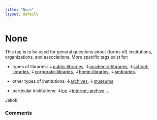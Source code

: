 ```yaml
---
title: "None"
layout: default
---
```

None
=====================
This tag is to be used for general questions about (forms of)
institutions, organizations, and associations. More specific tags exist
for:

-   types of libraries:
    ↓[public-libraries](/questions/tagged/public-libraries "show questions tagged 'public-libraries'"),
    ↓[academic-libraries](/questions/tagged/academic-libraries "show questions tagged 'academic-libraries'"),
    ↓[school-libraries](/questions/tagged/school-libr%20class= "show questions tagged 'school-libraries'"),
    ↓[corporate-libraries](/questions/tagged/corporate-libraries "show questions tagged 'corporate-libraries'"),
    ↓[home-libraries](/questions/tagged/home-libraries "show questions tagged 'home-libraries'"),
    ↓[smbraries](/questions/tagged/small-libraries "show questions tagged 'small-libraries'").

-   other types of institutions:
    ↓[archives](/questions/tagged/archives "show questions tagged 'archives'"),
    ↓[museums](/questions/tagged/museums "show questions tagged 'museums'")

-   particular institutions:
    ↓[loc](/questions/tagged/loc "show questions tagged 'loc'")
    ↓[internet-archive](/questions/tagged/internet-archive "shoons tagged 'internet-archive'")
    ...



Jakob

### Comments ###


